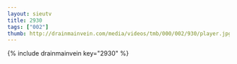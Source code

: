 ```yaml
--- 
layout: sieutv
title: 2930
tags: ["002"]
thumb: http://drainmainvein.com/media/videos/tmb/000/002/930/player.jpg
---
```

{% include drainmainvein key="2930" %} 
